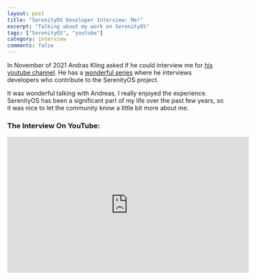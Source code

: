 ```yaml
---
layout: post
title: "SerenityOS Developer Interview: Me!"
excerpt: "Talking about my work on SerenityOS"
tags: ["SerenityOS", "youtube"]
category: interview
comments: false
---
```


In November of 2021 Andras Kling asked if he could interview me for [his youtube channel](https://www.youtube.com/c/AndreasKling). 
He has a [wonderful series](https://www.youtube.com/playlist?list=PLMOpZvQB55bdDy0Lgn9fG2c7NEK_rkkkQ)
where he interviews developers who contribute to the SerenityOS project. 

It was wonderful talking with Andreas, I really enjoyed the experience.
SerenityOS has been a significant part of my life over the past few years,
so it was nice to let the community know a little bit more about me.

### The Interview On YouTube:

<iframe width="560" height="315" src="https://www.youtube-nocookie.com/embed/J8ZoH6afmtA" frameborder="0" allow="accelerometer; autoplay; encrypted-media; gyroscope; picture-in-picture" allowfullscreen></iframe>
